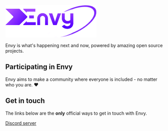 <img src="setb.png" alt="The official logo for Envy - a purple chevron with the text 'Envy' next to it." height="100px">
<p>Envy is what's happening next and now, powered by amazing open source projects.</p>
<h2>Participating in Envy</h2>
<p>Envy aims to make a community where everyone is included - no matter who you are. ♥️</p>
<h2>Get in touch</h2>
<p>The links below are the <b>only</b> official ways to get in touch with Envy.</p>
<a href="https://discord.gg/f3d3uEfSyX">Discord server</a>
